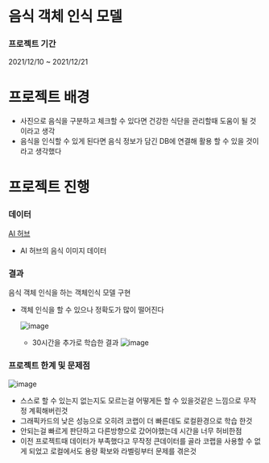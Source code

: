 # 음식 객체 인식 모델

### 프로젝트 기간
2021/12/10 ~ 2021/12/21

# 프로젝트 배경

- 사진으로 음식을 구분하고 체크할 수 있다면 건강한 식단을 관리할때  도움이 될 것이라고 생각
- 음식을 인식할 수 있게 된다면 음식 정보가 담긴 DB에 연결해 활용 할 수 있을 것이라고 생각했다

# 프로젝트 진행

### 데이터

[AI 허브](https://aihub.or.kr/aidata/30747/download)

- AI 허브의 음식 이미지 데이터

### 결과

음식 객체 인식을 하는 객체인식 모델 구현

- 객체 인식을 할 수 있으나 정확도가 많이 떨어진다
    
    ![image](https://user-images.githubusercontent.com/86823305/171422034-b36ed335-95b9-4134-bb8c-43ed348282ba.png)
    
   
   - 30시간을 추가로 학습한 결과
    ![image](https://user-images.githubusercontent.com/86823305/171422115-bb36b7c0-d48d-4aa2-940a-7eeda52486ed.png)

    

### 프로젝트 한계 및 문제점
![image](https://user-images.githubusercontent.com/86823305/171422247-edd49f00-aa13-413f-8232-f6a2f99489b4.png)

- 스스로 할 수 있는지 없는지도 모르는걸 어떻게든 할 수 있을것같은 느낌으로 무작정 계획해버린것
- 그래픽카드의 낮은 성능으로 오히려 코랩이 더 빠른데도 로컬환경으로 학습 한것
- 안되는걸 빠르게 판단하고 다른방향으로 갔어야했는데 시간을 너무 허비한점
- 이전 프로젝트때 데이터가 부족했다고 무작정 큰데이터를 골라 코랩을 사용할 수 없게 되었고 로컬에서도 용량 확보와 라벨링부터 문제를 겪은것
